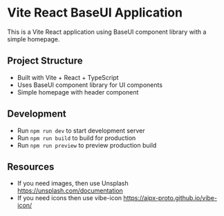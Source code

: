 # Vite React BaseUI Application

This is a Vite React application using BaseUI component library with a simple homepage.

## Project Structure
- Built with Vite + React + TypeScript
- Uses BaseUI component library for UI components
- Simple homepage with header component

## Development
- Run `npm run dev` to start development server
- Run `npm run build` to build for production
- Run `npm run preview` to preview production build

## Resources
- If you need images, then use Unsplash https://unsplash.com/documentation
- If you need icons then use vibe-icon https://aipx-proto.github.io/vibe-icon/